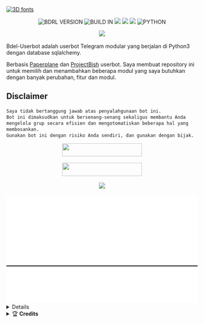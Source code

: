<a href="https://t.me/pantekyks"><img src="https://see.fontimg.com/api/renderfont4/ZV22x/eyJyIjoiZnMiLCJoIjoxMDQsInciOjE2MDAsImZzIjo2NSwiZmdjIjoiIzAwMDAwMCIsImJnYyI6IiNGRkZGRkYiLCJ0IjoxfQ/QkRSTCBVU0VSQk9U/silvers-personal-use-regular.png" alt="3D fonts"></a>
<p align="center">
    <img alt="BDRL VERSION" src="https://img.shields.io/badge/BDRL%20VERSION-4.+-brightgreen"/>
    <img alt="BUILD IN" src="https://img.shields.io/badge/BUILD%20-Last Day-brightgreen"/>
           <a href="https://travis-ci.com/Yansaii/BdrlUserbot.svg?branch=main" /></a>
    <a href="https://github.com/Yansaii/BdrlUserbot/network/members"> <img src="https://img.shields.io/github/forks/Yansaii/BdrlUserbot?logo=github&style=for-the-badge" /></a>
    <a href="https://github.com/Yansaii/BdrlUserbot"> <img src="https://img.shields.io/github/repo-size/Yansaii/BdrlUserbot?logo=github&style=for-the-badge" /></a>
    <a href="https://pypi.org/project/Telethon/"> <img src="https://img.shields.io/pypi/v/telethon?label=telethon&logo=pypi&logoColor=white&style=for-the-badge" /></a>
    <img alt="PYTHON" src="https://img.shields.io/badge/PYTHON-v3.9.0-blue?style=for-the-badge&logo=appveyor"/>
   </p>

<p align="center">
  <img src="https://telegra.ph/file/ae28126be3545f6711f4e.jpg">
</p>

Bdel-Userbot adalah userbot Telegram modular yang berjalan di Python3 dengan database sqlalchemy.

Berbasis [Paperplane](https://github.com/RaphielGang/Telegram-UserBot) dan [ProjectBish](https://github.com/adekmaulana/ProjectBish) userbot.
Saya membuat repository ini untuk memilih dan menambahkan beberapa modul yang saya butuhkan dengan banyak perubahan, fitur dan modul.

## Disclaimer

```
Saya tidak bertanggung jawab atas penyalahgunaan bot ini.
Bot ini dimaksudkan untuk bersenang-senang sekaligus membantu Anda
mengelola grup secara efisien dan mengotomatiskan beberapa hal yang membosankan.
Gunakan bot ini dengan risiko Anda sendiri, dan gunakan dengan bijak.
```

<p align="center"><a href="https://heroku.com/deploy?template=https://github.com/Yansaii/BdrlUserbot"> <img 
src="https://img.shields.io/badge/Deploy%20To%20Heroku-purple?style=flat&logo=heroku" width="210" height="34.45" /></a></p>


<p align="center"><a href="https://telegram.dog/XTZ_HerokuBot?start=WWFuc2FpaS9CZHJsVXNlcmJvdCBtYWlu"> <img 
src="https://img.shields.io/badge/Deploy%20To%20Bot%20Heroku-blue?style=flat&logo=heroku" width="210" height="34.45" /></a></p>


<p align="center"><a href="https://t.me/CilikStringBot"><img src="https://img.shields.io/badge/Generate%20String%20Session-blue?style=for-the-flat&logo=telegram" width="210" height"34.45" /</a></p>

<img src="./resources/70f81163393359.5ab4c75066483.gif">

<details>
    <summary> <b>Update and support</b></summary><br/>

<a href="https://t.me/BdrlBukan"><img src="https://img.shields.io/badge/Join-Channel%20Updates-purple.svg?style=for-the-badge&logo=Telegram"></a>
<a href="https://t.me/RuangTerbukaa"><img src="https://img.shields.io/badge/Join-Group%20Support-blue.svg?style=for-the-badge&logo=Telegram"></a>
</details>

<details>
    <summary>&#127942 <b>Credits</b></summary><br/>

#### Thanks To [Everyone](https://github.com/poocong/PocongUserbot/graphs/contributors) Who Has Helped Make This Userbot Awesome!
*   [AdekMaulana](https://github.com/adekmaulana) : ProjectBish
*   [RaphielGang](https://github.com/RaphielGang) : Paperplane
*   [TeamUltroid](https://github.com/TeamUltroid/Ultroid) :  UltroidUserbot
*   [BianSepang](https://github.com/BianSepang/WeebProject) : WeebProject
*   [Sandy1709](https://github.com/sandy1709/catuserbot) : CatUserbot
*   [X_ImFine](https://github.com/ximfine) :  XBot-REMIX
*   [Pocong](https://github.com/poocong/Pocong-Userbot) : Pocong-Userbot
*   [Risman](https://github.com/mrismanaziz/Man-Userbot) :  Man-Userbot
*   [Alvin](https://github.com/Zora24/Lord-Userbot) : Lord-Userbot
*   [Bdrl](https://github.com/Yansaii/BdrlUserbot) : Jamet-Bdrl

## License
Licensed under [Raphielscape Public License](https://github.com/Yansaii/BdrlUserbot/blob/BdrlUserbot/LICENSE) - Version 1.d, February 2020
